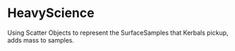 # HeavyScience
Using Scatter Objects to represent the SurfaceSamples that Kerbals pickup, adds mass to samples.
